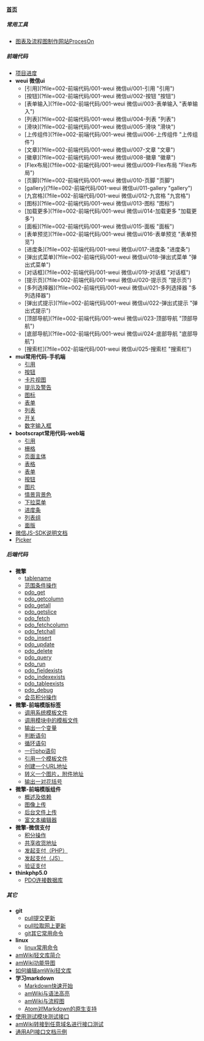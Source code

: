 
#### [首页](?file=首页 "返回首页")

##### 常用工具
- [图表及流程图制作网站ProcesOn](?file=001-常用工具/001-图表及流程图制作网站ProcesOn "图表及流程图制作网站ProcesOn")

##### 前端代码
- [项目进度](?file=002-前端代码/000-项目进度 "项目进度")
- **weui 微信ui**
    - [引用](?file=002-前端代码/001-weui 微信ui/001-引用 "引用")
    - [按钮](?file=002-前端代码/001-weui 微信ui/002-按钮 "按钮")
    - [表单输入](?file=002-前端代码/001-weui 微信ui/003-表单输入 "表单输入")
    - [列表](?file=002-前端代码/001-weui 微信ui/004-列表 "列表")
    - [滑块](?file=002-前端代码/001-weui 微信ui/005-滑块 "滑块")
    - [上传组件](?file=002-前端代码/001-weui 微信ui/006-上传组件 "上传组件")
    - [文章](?file=002-前端代码/001-weui 微信ui/007-文章 "文章")
    - [徽章](?file=002-前端代码/001-weui 微信ui/008-徽章 "徽章")
    - [Flex布局](?file=002-前端代码/001-weui 微信ui/009-Flex布局 "Flex布局")
    - [页脚](?file=002-前端代码/001-weui 微信ui/010-页脚 "页脚")
    - [gallery](?file=002-前端代码/001-weui 微信ui/011-gallery "gallery")
    - [九宫格](?file=002-前端代码/001-weui 微信ui/012-九宫格 "九宫格")
    - [图标](?file=002-前端代码/001-weui 微信ui/013-图标 "图标")
    - [加载更多](?file=002-前端代码/001-weui 微信ui/014-加载更多 "加载更多")
    - [面板](?file=002-前端代码/001-weui 微信ui/015-面板 "面板")
    - [表单预览](?file=002-前端代码/001-weui 微信ui/016-表单预览 "表单预览")
    - [进度条](?file=002-前端代码/001-weui 微信ui/017-进度条 "进度条")
    - [弹出式菜单](?file=002-前端代码/001-weui 微信ui/018-弹出式菜单 "弹出式菜单")
    - [对话框](?file=002-前端代码/001-weui 微信ui/019-对话框 "对话框")
    - [提示页](?file=002-前端代码/001-weui 微信ui/020-提示页 "提示页")
    - [多列选择器](?file=002-前端代码/001-weui 微信ui/021-多列选择器 "多列选择器")
    - [弹出式提示](?file=002-前端代码/001-weui 微信ui/022-弹出式提示 "弹出式提示")
    - [顶部导航](?file=002-前端代码/001-weui 微信ui/023-顶部导航 "顶部导航")
    - [底部导航](?file=002-前端代码/001-weui 微信ui/024-底部导航 "底部导航")
    - [搜索栏](?file=002-前端代码/001-weui 微信ui/025-搜索栏 "搜索栏")
- **mui常用代码-手机端**
    - [引用](?file=002-前端代码/003-mui常用代码-手机端/001-引用 "引用")
    - [按钮](?file=002-前端代码/003-mui常用代码-手机端/002-按钮 "按钮")
    - [卡片视图](?file=002-前端代码/003-mui常用代码-手机端/003-卡片视图 "卡片视图")
    - [提示及警告](?file=002-前端代码/003-mui常用代码-手机端/004-提示及警告 "提示及警告")
    - [图标](?file=002-前端代码/003-mui常用代码-手机端/005-图标 "图标")
    - [表单](?file=002-前端代码/003-mui常用代码-手机端/006-表单 "表单")
    - [列表](?file=002-前端代码/003-mui常用代码-手机端/007-列表 "列表")
    - [开关](?file=002-前端代码/003-mui常用代码-手机端/008-开关 "开关")
    - [数字输入框](?file=002-前端代码/003-mui常用代码-手机端/009-数字输入框 "数字输入框")
- **bootscrapt常用代码-web端**
    - [引用](?file=002-前端代码/004-bootscrapt常用代码-web端/001-引用 "引用")
    - [栅格](?file=002-前端代码/004-bootscrapt常用代码-web端/002-栅格 "栅格")
    - [页面主体](?file=002-前端代码/004-bootscrapt常用代码-web端/003-页面主体 "页面主体")
    - [表格](?file=002-前端代码/004-bootscrapt常用代码-web端/004-表格 "表格")
    - [表单](?file=002-前端代码/004-bootscrapt常用代码-web端/005-表单 "表单")
    - [按钮](?file=002-前端代码/004-bootscrapt常用代码-web端/006-按钮 "按钮")
    - [图片](?file=002-前端代码/004-bootscrapt常用代码-web端/007-图片 "图片")
    - [情景背景色](?file=002-前端代码/004-bootscrapt常用代码-web端/008-情景背景色 "情景背景色")
    - [下拉菜单](?file=002-前端代码/004-bootscrapt常用代码-web端/009-下拉菜单 "下拉菜单")
    - [进度条](?file=002-前端代码/004-bootscrapt常用代码-web端/010-进度条 "进度条")
    - [列表组](?file=002-前端代码/004-bootscrapt常用代码-web端/011-列表组 "列表组")
    - [面版](?file=002-前端代码/004-bootscrapt常用代码-web端/012-面版 "面版")
- [微信JS-SDK说明文档](?file=002-前端代码/005-微信JS-SDK说明文档 "微信JS-SDK说明文档")
- [Picker](?file=002-前端代码/021-Picker "Picker")

##### 后端代码
- **微擎**
    - [tablename](?file=003-后端代码/001-微擎/001-tablename "tablename")
    - [范围条件操作](?file=003-后端代码/001-微擎/002-范围条件操作 "范围条件操作")
    - [pdo_get](?file=003-后端代码/001-微擎/003-pdo_get "pdo_get")
    - [pdo_getcolumn](?file=003-后端代码/001-微擎/004-pdo_getcolumn "pdo_getcolumn")
    - [pdo_getall](?file=003-后端代码/001-微擎/005-pdo_getall "pdo_getall")
    - [pdo_getslice](?file=003-后端代码/001-微擎/006-pdo_getslice "pdo_getslice")
    - [pdo_fetch](?file=003-后端代码/001-微擎/007-pdo_fetch "pdo_fetch")
    - [pdo_fetchcolumn](?file=003-后端代码/001-微擎/008-pdo_fetchcolumn "pdo_fetchcolumn")
    - [pdo_fetchall](?file=003-后端代码/001-微擎/009-pdo_fetchall "pdo_fetchall")
    - [pdo_insert](?file=003-后端代码/001-微擎/010-pdo_insert "pdo_insert")
    - [pdo_update](?file=003-后端代码/001-微擎/011-pdo_update "pdo_update")
    - [pdo_delete](?file=003-后端代码/001-微擎/012-pdo_delete "pdo_delete")
    - [pdo_query](?file=003-后端代码/001-微擎/013-pdo_query "pdo_query")
    - [pdo_run](?file=003-后端代码/001-微擎/014-pdo_run "pdo_run")
    - [pdo_fieldexists](?file=003-后端代码/001-微擎/015-pdo_fieldexists "pdo_fieldexists")
    - [pdo_indexexists](?file=003-后端代码/001-微擎/016-pdo_indexexists "pdo_indexexists")
    - [pdo_tableexists](?file=003-后端代码/001-微擎/017-pdo_tableexists "pdo_tableexists")
    - [pdo_debug](?file=003-后端代码/001-微擎/018-pdo_debug "pdo_debug")
    - [会员积分操作](?file=003-后端代码/001-微擎/019-会员积分操作 "会员积分操作")
- **微擎-前端模版标签**
    - [调用系统模板文件](?file=003-后端代码/002-微擎-前端模版标签/001-调用系统模板文件 "调用系统模板文件")
    - [调用模块中的模板文件](?file=003-后端代码/002-微擎-前端模版标签/002-调用模块中的模板文件 "调用模块中的模板文件")
    - [输出一个变量](?file=003-后端代码/002-微擎-前端模版标签/003-输出一个变量 "输出一个变量")
    - [判断语句](?file=003-后端代码/002-微擎-前端模版标签/004-判断语句 "判断语句")
    - [循环语句](?file=003-后端代码/002-微擎-前端模版标签/005-循环语句 "循环语句")
    - [一行php语句](?file=003-后端代码/002-微擎-前端模版标签/006-一行php语句 "一行php语句")
    - [引用一个模板文件](?file=003-后端代码/002-微擎-前端模版标签/007-引用一个模板文件 "引用一个模板文件")
    - [创建一个URL地址](?file=003-后端代码/002-微擎-前端模版标签/008-创建一个URL地址 "创建一个URL地址")
    - [转义一个图片，附件地址](?file=003-后端代码/002-微擎-前端模版标签/009-转义一个图片，附件地址 "转义一个图片，附件地址")
    - [输出一对花括号](?file=003-后端代码/002-微擎-前端模版标签/010-输出一对花括号 "输出一对花括号")
- **微擎-前端模版组件**
    - [概述及依赖](?file=003-后端代码/003-微擎-前端模版组件/001-概述及依赖 "概述及依赖")
    - [图像上传](?file=003-后端代码/003-微擎-前端模版组件/002-图像上传 "图像上传")
    - [后台文件上传](?file=003-后端代码/003-微擎-前端模版组件/003-后台文件上传 "后台文件上传")
    - [富文本编辑器](?file=003-后端代码/003-微擎-前端模版组件/004-富文本编辑器 "富文本编辑器")
- **微擎-微信支付**
    - [积分操作](?file=003-后端代码/004-微擎-微信支付/001-积分操作 "积分操作")
    - [共享收货地址](?file=003-后端代码/004-微擎-微信支付/002-共享收货地址 "共享收货地址")
    - [发起支付（PHP）](?file=003-后端代码/004-微擎-微信支付/003-发起支付（PHP） "发起支付（PHP）")
    - [发起支付（JS）](?file=003-后端代码/004-微擎-微信支付/004-发起支付（JS） "发起支付（JS）")
    - [验证支付](?file=003-后端代码/004-微擎-微信支付/005-验证支付 "验证支付")
- **thinkphp5.0**
    - [PDO连接数据库](?file=003-后端代码/005-thinkphp5.0/001-PDO连接数据库 "PDO连接数据库")

##### 其它
- **git**
    - [pull提交更新](?file=004-其它/001-git/001-pull提交更新 "pull提交更新")
    - [pull拉取网上更新](?file=004-其它/001-git/002-pull拉取网上更新 "pull拉取网上更新")
    - [git其它常用命令](?file=004-其它/001-git/003-git其它常用命令 "git其它常用命令")
- **linux**
    - [linux常用命令](?file=004-其它/002-linux/001-linux常用命令 "linux常用命令")
- [amWiki轻文库简介](?file=004-其它/01-amWiki轻文库简介 "amWiki轻文库简介")
- [amWiki功能导图](?file=004-其它/02-amWiki功能导图 "amWiki功能导图")
- [如何编辑amWiki轻文库](?file=004-其它/04-如何编辑amWiki轻文库 "如何编辑amWiki轻文库")
- **学习markdown**
    - [Markdown快速开始](?file=004-其它/05-学习markdown/01-Markdown快速开始 "Markdown快速开始")
    - [amWiki与语法高亮](?file=004-其它/05-学习markdown/02-amWiki与语法高亮 "amWiki与语法高亮")
    - [amWiki与流程图](?file=004-其它/05-学习markdown/03-amWiki与流程图 "amWiki与流程图")
    - [Atom对Markdown的原生支持](?file=004-其它/05-学习markdown/05-Atom对Markdown的原生支持 "Atom对Markdown的原生支持")
- [使用测试模块测试接口](?file=004-其它/06-使用测试模块测试接口 "使用测试模块测试接口")
- [amWiki转接到任意域名进行接口测试](?file=004-其它/07-amWiki转接到任意域名进行接口测试 "amWiki转接到任意域名进行接口测试")
- [通用API接口文档示例](?file=004-其它/08-通用API接口文档示例 "通用API接口文档示例")
